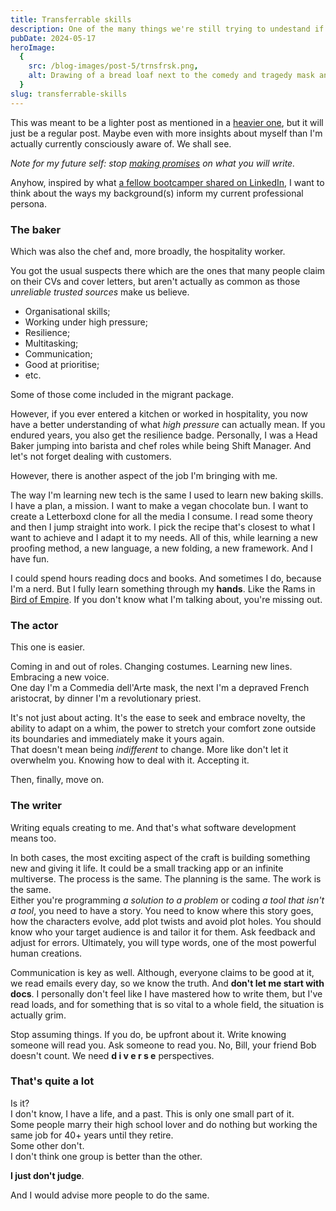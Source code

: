 ```yaml
---
title: Transferrable skills
description: One of the many things we're still trying to undestand if recruiters care about or not.
pubDate: 2024-05-17
heroImage:
  {
    src: /blog-images/post-5/trnsfrsk.png,
    alt: Drawing of a bread loaf next to the comedy and tragedy mask and a quill.,
  }
slug: transferrable-skills
---
```


This was meant to be a lighter post as mentioned in a [heavier one](https://www.mickeymarse.dev/blog/reasonable-adjustments/), but it will just be a regular post. Maybe even with more insights about myself than I'm actually currently consciously aware of. We shall see.

_Note for my future self: stop [making promises](https://www.mickeymarse.dev/blog/no-trust/) on what you will write._

Anyhow, inspired by what [a fellow bootcamper shared on LinkedIn](https://www.linkedin.com/posts/m041_transferable-skills-as-a-career-changer-activity-7181244255670038529-GL_c?utm_source=share&utm_medium=member_desktop), I want to think about the ways my background(s) inform my current professional persona.

### The baker

Which was also the chef and, more broadly, the hospitality worker.

You got the usual suspects there which are the ones that many people claim on their CVs and cover letters, but aren't actually as common as those _unreliable trusted sources_ make us believe.

- Organisational skills;
- Working under high pressure;
- Resilience;
- Multitasking;
- Communication;
- Good at prioritise;
- etc.

Some of those come included in the migrant package.

However, if you ever entered a kitchen or worked in hospitality, you now have a better understanding of what _high pressure_ can actually mean. If you endured years, you also get the resilience badge. Personally, I was a Head Baker jumping into barista and chef roles while being Shift Manager. And let's not forget dealing with customers.

However, there is another aspect of the job I'm bringing with me.

The way I'm learning new tech is the same I used to learn new baking skills.  
I have a plan, a mission. I want to make a vegan chocolate bun. I want to create a Letterboxd clone for all the media I consume. I read some theory and then I jump straight into work. I pick the recipe that's closest to what I want to achieve and I adapt it to my needs. All of this, while learning a new proofing method, a new language, a new folding, a new framework. And I have fun.

I could spend hours reading docs and books. And sometimes I do, because I'm a nerd. But I fully learn something through my **hands**. Like the Rams in [Bird of Empire](https://qcodemedia.com/birds-of-empire). If you don't know what I'm talking about, you're missing out.

### The actor

This one is easier.

Coming in and out of roles. Changing costumes. Learning new lines. Embracing a new voice.  
One day I'm a Commedia dell'Arte mask, the next I'm a depraved French aristocrat, by dinner I'm a revolutionary priest.

It's not just about acting. It's the ease to seek and embrace novelty, the ability to adapt on a whim, the power to stretch your comfort zone outside its boundaries and immediately make it yours again.  
That doesn't mean being _indifferent_ to change. More like don't let it overwhelm you. Knowing how to deal with it. Accepting it.

Then, finally, move on.

### The writer

Writing equals creating to me. And that's what software development means too.

In both cases, the most exciting aspect of the craft is building something new and giving it life. It could be a small tracking app or an infinite multiverse. The process is the same. The planning is the same. The work is the same.  
Either you're programming _a solution to a problem_ or coding _a tool that isn't a tool_, you need to have a story. You need to know where this story goes, how the characters evolve, add plot twists and avoid plot holes. You should know who your target audience is and tailor it for them. Ask feedback and adjust for errors. Ultimately, you will type words, one of the most powerful human creations.

Communication is key as well. Although, everyone claims to be good at it, we read emails every day, so we know the truth. And **don't let me start with docs**. I personally don't feel like I have mastered how to write them, but I've read loads, and for something that is so vital to a whole field, the situation is actually grim.

Stop assuming things. If you do, be upfront about it. Write knowing someone will read you. Ask someone to read you. No, Bill, your friend Bob doesn't count. We need **d i v e r s e** perspectives.

### That's quite a lot

Is it?  
I don't know, I have a life, and a past. This is only one small part of it.  
Some people marry their high school lover and do nothing but working the same job for 40+ years until they retire.  
Some other don't.  
I don't think one group is better than the other.

**I just don't judge**.

And I would advise more people to do the same.
